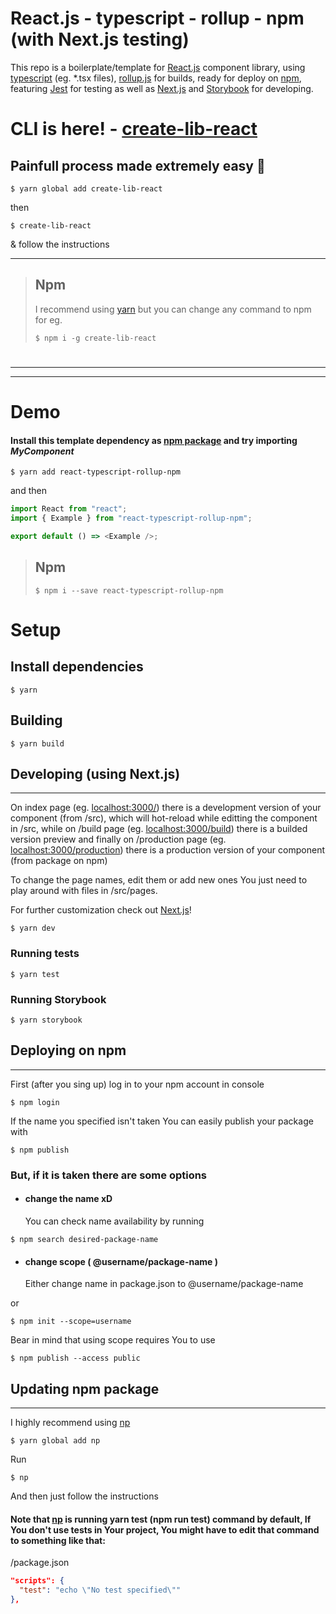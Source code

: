 # React.js - typescript - rollup - npm (with Next.js testing)

This repo is a boilerplate/template for [React.js](https://reactjs.org/ "React.js") component library, using [typescript](https://www.typescriptlang.org/ "typescript") (eg. \*.tsx files), [rollup.js](https://rollupjs.org/guide/en/ "rollup") for builds, ready for deploy on [npm](https://www.npmjs.com/ "npm"), featuring [Jest](https://jestjs.io/ "Jest") for testing as well as [Next.js](https://nextjs.org/ "Next.js") and [Storybook](https://storybook.js.org/ "Storybook") for developing.

# CLI is here! - [create-lib-react](https://www.npmjs.com/package/create-lib-react "npm package")

## Painfull process made extremely easy 🦋

```
$ yarn global add create-lib-react
```

then

```
$ create-lib-react
```

& follow the instructions

---

> ## Npm
>
> I recommend using [yarn](https://yarnpkg.com/ "Yarn") but you can change any command to npm for eg.
>
> ```
> $ npm i -g create-lib-react
> ```
>
> #

---

---

# Demo

#### Install this template dependency as [npm package](https://www.npmjs.com/package/react-typescript-rollup-npm "npm") and try importing _MyComponent_

```
$ yarn add react-typescript-rollup-npm
```

and then

```javascript
import React from "react";
import { Example } from "react-typescript-rollup-npm";

export default () => <Example />;
```

> ## Npm
>
> ```
> $ npm i --save react-typescript-rollup-npm
> ```
>
> #

# Setup

## Install dependencies

```
$ yarn
```

## Building

```
$ yarn build
```

## Developing (using Next.js)

---

On index page (eg. [localhost:3000/](http://localhost:3000/)) there is a development version of your component (from /src), which will hot-reload while editting the component in /src, while on /build page (eg. [localhost:3000/build](http://localhost:3000/build)) there is a builded version preview and finally on /production page (eg. [localhost:3000/production](http://localhost:3000/production)) there is a production version of your component (from package on npm)

To change the page names, edit them or add new ones You just need to play around with files in /src/pages.

For further customization check out [Next.js](https://nextjs.org/ "Next.js")!

```
$ yarn dev
```

### Running tests

```
$ yarn test
```

### Running Storybook

```
$ yarn storybook
```

## Deploying on npm

---

First (after you sing up) log in to your npm account in console

```
$ npm login
```

If the name you specified isn't taken You can easily publish your package with

```
$ npm publish
```

### But, if it is taken there are some options

- #### change the name xD
  You can check name availability by running

```
$ npm search desired-package-name
```

- #### change scope ( @username/package-name )
  Either change name in package.json to @username/package-name

or

```
$ npm init --scope=username
```

Bear in mind that using scope requires You to use

```
$ npm publish --access public
```

## Updating npm package

---

I highly recommend using [np](https://github.com/sindresorhus/np)

```
$ yarn global add np
```

Run

```
$ np
```

And then just follow the instructions

#### Note that [np](https://github.com/sindresorhus/np) is running yarn test (npm run test) command by default, If You don't use tests in Your project, You might have to edit that command to something like that:

/package.json

```json
"scripts": {
  "test": "echo \"No test specified\""
},
```
